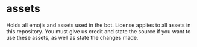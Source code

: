 # assets
Holds all emojis and assets used in the bot. License applies to all assets in this repository. You must give us credit and state the source if you want to use these assets, as well as state the changes made.
